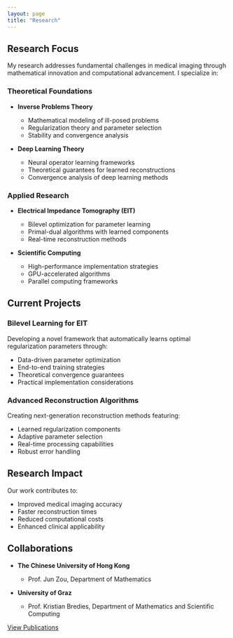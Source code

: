 ```yaml
---
layout: page
title: "Research"
---
```


## Research Focus
My research addresses fundamental challenges in medical imaging through mathematical innovation and computational advancement. I specialize in:

### Theoretical Foundations
- **Inverse Problems Theory**
  - Mathematical modeling of ill-posed problems
  - Regularization theory and parameter selection
  - Stability and convergence analysis

- **Deep Learning Theory**
  - Neural operator learning frameworks
  - Theoretical guarantees for learned reconstructions
  - Convergence analysis of deep learning methods

### Applied Research
- **Electrical Impedance Tomography (EIT)**
  - Bilevel optimization for parameter learning
  - Primal-dual algorithms with learned components
  - Real-time reconstruction methods

- **Scientific Computing**
  - High-performance implementation strategies
  - GPU-accelerated algorithms
  - Parallel computing frameworks

## Current Projects

### Bilevel Learning for EIT
Developing a novel framework that automatically learns optimal regularization parameters through:
- Data-driven parameter optimization
- End-to-end training strategies
- Theoretical convergence guarantees
- Practical implementation considerations

### Advanced Reconstruction Algorithms
Creating next-generation reconstruction methods featuring:
- Learned regularization components
- Adaptive parameter selection
- Real-time processing capabilities
- Robust error handling

## Research Impact
Our work contributes to:
- Improved medical imaging accuracy
- Faster reconstruction times
- Reduced computational costs
- Enhanced clinical applicability

## Collaborations
- **The Chinese University of Hong Kong**
  - Prof. Jun Zou, Department of Mathematics

- **University of Graz**
  - Prof. Kristian Bredies, Department of Mathematics and Scientific Computing

[View Publications](/publications)
